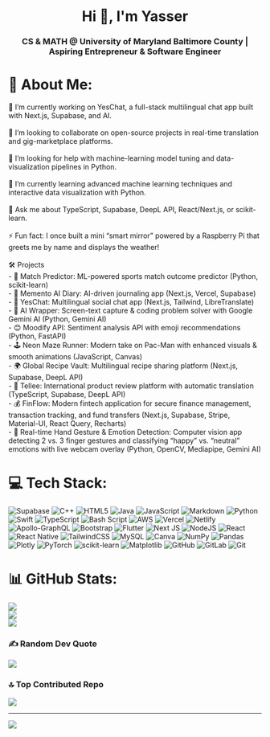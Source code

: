 <h1 align="center">Hi 👋, I'm Yasser</h1>
<h3 align="center">CS & MATH @ University of Maryland Baltimore County | Aspiring Entrepreneur & Software Engineer</h3>

# 💫 About Me:
🔭 I’m currently working on YesChat, a full-stack multilingual chat app built with Next.js, Supabase, and AI.<br><br>👯 I’m looking to collaborate on open-source projects in real-time translation and gig-marketplace platforms.<br><br>🤝 I’m looking for help with machine-learning model tuning and data-visualization pipelines in Python.<br><br>🌱 I’m currently learning advanced machine learning techniques and interactive data visualization with Python.<br><br>💬 Ask me about TypeScript, Supabase, DeepL API, React/Next.js, or scikit-learn.<br><br>⚡ Fun fact: I once built a mini “smart mirror” powered by a Raspberry Pi that greets me by name and displays the weather!<br><br>🛠️ Projects<br>- 🎯 Match Predictor: ML-powered sports match outcome predictor (Python, scikit-learn)<br>- 📝 Memento AI Diary: AI-driven journaling app (Next.js, Vercel, Supabase)<br>- 💬 YesChat: Multilingual social chat app (Next.js, Tailwind, LibreTranslate)<br>- 🤖 AI Wrapper: Screen-text capture & coding problem solver with Google Gemini AI (Python, Gemini AI)<br>- 😊 Moodify API: Sentiment analysis API with emoji recommendations (Python, FastAPI)<br>- 🕹️ Neon Maze Runner: Modern take on Pac-Man with enhanced visuals & smooth animations (JavaScript, Canvas)<br>- 🌍 Global Recipe Vault: Multilingual recipe sharing platform (Next.js, Supabase, DeepL API)<br>- 🛒 Tellee: International product review platform with automatic translation (TypeScript, Supabase, DeepL API)<br>- 💰 FinFlow: Modern fintech application for secure finance management, transaction tracking, and fund transfers (Next.js, Supabase, Stripe, Material-UI, React Query, Recharts)<br>- 🤚 Real-time Hand Gesture & Emotion Detection: Computer vision app detecting 2 vs. 3 finger gestures and classifying “happy” vs. “neutral” emotions with live webcam overlay (Python, OpenCV, Mediapipe, Gemini AI)




# 💻 Tech Stack:
![Supabase](https://img.shields.io/badge/Supabase-3ECF8E?style=for-the-badge&logo=supabase&logoColor=white) ![C++](https://img.shields.io/badge/c++-%2300599C.svg?style=for-the-badge&logo=c%2B%2B&logoColor=white) ![HTML5](https://img.shields.io/badge/html5-%23E34F26.svg?style=for-the-badge&logo=html5&logoColor=white) ![Java](https://img.shields.io/badge/java-%23ED8B00.svg?style=for-the-badge&logo=openjdk&logoColor=white) ![JavaScript](https://img.shields.io/badge/javascript-%23323330.svg?style=for-the-badge&logo=javascript&logoColor=%23F7DF1E) ![Markdown](https://img.shields.io/badge/markdown-%23000000.svg?style=for-the-badge&logo=markdown&logoColor=white) ![Python](https://img.shields.io/badge/python-3670A0?style=for-the-badge&logo=python&logoColor=ffdd54) ![Swift](https://img.shields.io/badge/swift-F54A2A?style=for-the-badge&logo=swift&logoColor=white) ![TypeScript](https://img.shields.io/badge/typescript-%23007ACC.svg?style=for-the-badge&logo=typescript&logoColor=white) ![Bash Script](https://img.shields.io/badge/bash_script-%23121011.svg?style=for-the-badge&logo=gnu-bash&logoColor=white) ![AWS](https://img.shields.io/badge/AWS-%23FF9900.svg?style=for-the-badge&logo=amazon-aws&logoColor=white) ![Vercel](https://img.shields.io/badge/vercel-%23000000.svg?style=for-the-badge&logo=vercel&logoColor=white) ![Netlify](https://img.shields.io/badge/netlify-%23000000.svg?style=for-the-badge&logo=netlify&logoColor=#00C7B7) ![Apollo-GraphQL](https://img.shields.io/badge/-ApolloGraphQL-311C87?style=for-the-badge&logo=apollo-graphql) ![Bootstrap](https://img.shields.io/badge/bootstrap-%238511FA.svg?style=for-the-badge&logo=bootstrap&logoColor=white) ![Flutter](https://img.shields.io/badge/Flutter-%2302569B.svg?style=for-the-badge&logo=Flutter&logoColor=white) ![Next JS](https://img.shields.io/badge/Next-black?style=for-the-badge&logo=next.js&logoColor=white) ![NodeJS](https://img.shields.io/badge/node.js-6DA55F?style=for-the-badge&logo=node.js&logoColor=white) ![React](https://img.shields.io/badge/react-%2320232a.svg?style=for-the-badge&logo=react&logoColor=%2361DAFB) ![React Native](https://img.shields.io/badge/react_native-%2320232a.svg?style=for-the-badge&logo=react&logoColor=%2361DAFB) ![TailwindCSS](https://img.shields.io/badge/tailwindcss-%2338B2AC.svg?style=for-the-badge&logo=tailwind-css&logoColor=white) ![MySQL](https://img.shields.io/badge/mysql-4479A1.svg?style=for-the-badge&logo=mysql&logoColor=white) ![Canva](https://img.shields.io/badge/Canva-%2300C4CC.svg?style=for-the-badge&logo=Canva&logoColor=white) ![NumPy](https://img.shields.io/badge/numpy-%23013243.svg?style=for-the-badge&logo=numpy&logoColor=white) ![Pandas](https://img.shields.io/badge/pandas-%23150458.svg?style=for-the-badge&logo=pandas&logoColor=white) ![Plotly](https://img.shields.io/badge/Plotly-%233F4F75.svg?style=for-the-badge&logo=plotly&logoColor=white) ![PyTorch](https://img.shields.io/badge/PyTorch-%23EE4C2C.svg?style=for-the-badge&logo=PyTorch&logoColor=white) ![scikit-learn](https://img.shields.io/badge/scikit--learn-%23F7931E.svg?style=for-the-badge&logo=scikit-learn&logoColor=white) ![Matplotlib](https://img.shields.io/badge/Matplotlib-%23ffffff.svg?style=for-the-badge&logo=Matplotlib&logoColor=black) ![GitHub](https://img.shields.io/badge/github-%23121011.svg?style=for-the-badge&logo=github&logoColor=white) ![GitLab](https://img.shields.io/badge/gitlab-%23181717.svg?style=for-the-badge&logo=gitlab&logoColor=white) ![Git](https://img.shields.io/badge/git-%23F05033.svg?style=for-the-badge&logo=git&logoColor=white)
# 📊 GitHub Stats:
![](https://github-readme-stats.vercel.app/api?username=daimouchayasser&theme=dark&hide_border=false&include_all_commits=false&count_private=true)<br/>
![](https://nirzak-streak-stats.vercel.app/?user=daimouchayasser&theme=dark&hide_border=false)<br/>
![](https://github-readme-stats.vercel.app/api/top-langs/?username=daimouchayasser&theme=dark&hide_border=false&include_all_commits=false&count_private=true&layout=compact)

### ✍️ Random Dev Quote
![](https://quotes-github-readme.vercel.app/api?type=horizontal&theme=radical)

### 🔝 Top Contributed Repo
![](https://github-contributor-stats.vercel.app/api?username=daimouchayasser&limit=5&theme=dark&combine_all_yearly_contributions=true)

---
[![](https://visitcount.itsvg.in/api?id=daimouchayasser&icon=0&color=0)](https://visitcount.itsvg.in)

<!-- Proudly created with GPRM ( https://gprm.itsvg.in ) -->
